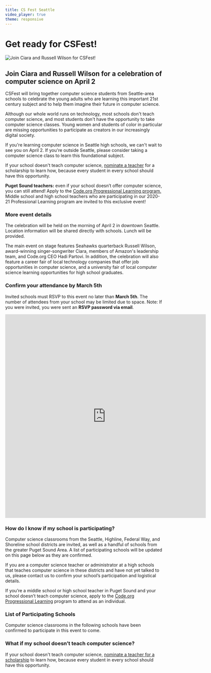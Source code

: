 ```yaml
---
title: CS Fest Seattle
video_player: true
theme: responsive
---
```

# Get ready for CSFest!
![Join Ciara and Russell Wilson for CSFest!](/images/fit-500/marketing/csfest-placeholder1.png)
## Join Ciara and Russell Wilson for a celebration of computer science on April 2

CSFest will bring together computer science students from Seattle-area schools to celebrate the young adults who are learning this important 21st century subject and to help them imagine their future in computer science.

Although our whole world runs on technology, most schools don't teach computer science, and most students don't have the opportunity to take computer science classes. Young women and students of color in particular are missing opportunities to participate as creators in our increasingly digital society.

If you're learning computer science in Seattle high schools, we can't wait to see you on April 2. If you're outside Seattle, please consider taking a computer science class to learn this foundational subject.

If your school doesn't teach computer science, [nominate a teacher](https://code.org/nominate) for a scholarship to learn how, because every student in every school should have this opportunity.

**Puget Sound teachers:** even if your school doesn’t offer computer science, you can still attend! Apply to the [Code.org Progressional Learning program.](https://code.org/educate/professional-learning/middle-high) Middle school and high school teachers who are participating in our 2020-21 Professional Learning program are invited to this exclusive event!

### **More event details**
The celebration will be held on the morning of April 2 in downtown Seattle. Location information will be shared directly with schools. Lunch will be provided.

The main event on stage features Seahawks quarterback Russell Wilson, award-winning singer-songwriter Ciara, members of Amazon's leadership team, and Code.org CEO Hadi Partovi. In addition, the celebration will also feature a career fair of local technology companies that offer job opportunities in computer science, and a university fair of local computer science learning opportunities for high school graduates.

### **Confirm your attendance by March 5th**
Invited schools must RSVP to this event no later than **March 5th**. The number of attendees from your school may be limited due to space. Note: If you were invited, you were sent an **RSVP password via email**.

<center><iframe src="https://docs.google.com/forms/d/e/1FAIpQLSdWEe_KmgOXp3AexP3VvUz0GTZdMEPnjsrGCAdzFFM6S8GbdQ/viewform?embedded=true" width="640" height="650" frameborder="0" marginheight="0" marginwidth="0">RSVP to CSFest Seattle</iframe></center>

### **How do I know if my school is participating?**
Computer science classrooms from the Seattle, Highline, Federal Way, and Shoreline school districts are invited, as well as a handful of schools from the greater Puget Sound Area. A list of participating schools will be updated on this page below as they are confirmed.

If you are a computer science teacher or administrator at a high schools that teaches computer science in these districts and have not yet talked to us, please contact us to confirm your school’s participation and logistical details.

If you’re a middle school or high school teacher in Puget Sound and your school doesn’t teach computer science, apply to the [Code.org Progressional Learning](https://code.org/educate/professional-learning) program to attend as an individual.

### **List of Participating Schools**
Computer science classrooms in the following schools have been confirmed to participate in this event to come.

### **What if my school doesn’t teach computer science?**
If your school doesn't teach computer science, [nominate a teacher for a scholarship](https://code.org/nominate) to learn how, because every student in every school should have this opportunity.

